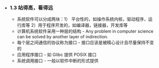 - ### 1.3 站得高，看得远  
	- 系统软件可以分成两块：1） 平台性的，如操作系统内核，驱动程序，运行库等 2）用于程序开发的，如编译器，链接器，开发库等  
	- 计算机系统软件采用一种层的结构 - Any problem in computer science can be solved by another layer of indirection.  
	- 每个层之间通信的协议称为接口 - 接口应该是被精心设计且尽量保持不变的  
	- 应用程序接口 - 如 Glibc 提供 POSIX 接口  
	- 系统调用接口 - 一般以软件中断的形式提供  